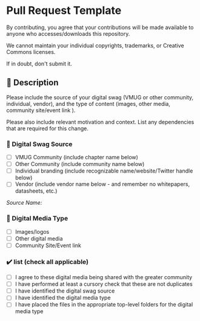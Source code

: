 # Pull Request Template

By contributing, you agree that your contributions will be made available to anyone who accesses/downloads this repository.

We cannot maintain your individual copyrights, trademarks, or Creative Commons licenses.

If in doubt, don't submit it.

## :memo: Description

Please include the source of your digital swag (VMUG or other community, individual, vendor), and the type of content (images, other media, community site/event link ).

Please also include relevant motivation and context. List any dependencies that are required for this change.

### :card_index: Digital Swag Source  

* [ ] VMUG Community (include chapter name below)
* [ ] Other Community (include community name below)
* [ ] Individual branding (include recognizable name/website/Twitter handle below)
* [ ] Vendor (include vendor name below - and remember no whitepapers, datasheets, etc.)

_Source Name:_

### :file_folder: Digital Media Type  

* [ ] Images/logos
* [ ] Other digital media
* [ ] Community Site/Event link

### :heavy_check_mark: list (check all applicable)  

* [ ] I agree to these digital media being shared with the greater community
* [ ] I have performed at least a cursory check that these are not duplicates
* [ ] I have identified the digital swag source
* [ ] I have identified the digital media type
* [ ] I have placed the files in the appropriate top-level folders for the digital media type
